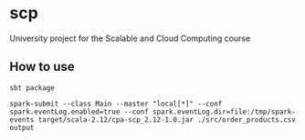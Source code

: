 # scp
University project for the Scalable and Cloud Computing course

## How to use
```sbt package```

```spark-submit --class Main --master "local[*]" --conf spark.eventLog.enabled=true --conf spark.eventLog.dir=file:/tmp/spark-events target/scala-2.12/cpa-scp_2.12-1.0.jar ./src/order_products.csv output```